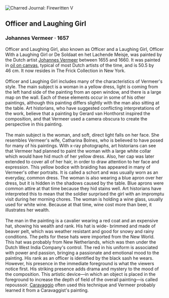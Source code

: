 <div class="artwork-of-the-day">
  <div class="container">
    <div class="img-wrapper">
      <img
        src="https://uploads4.wikiart.org/00142/images/johannes-vermeer/officer-and-laughing-girl.jpg!Large.jpg"
        alt="Charred Journal: Firewritten V" />
    </div>
    <div class="artwork-detail">
      <div class="artwork-origin"> 
        <h2 class="artwork-name">Officer and Laughing Girl</h2>
        <h3 class="artist">
          Johannes Vermeer
                    ·  1657
        </h3>
      </div>
      <p class="description">
        <span class="artwork-description-text ng-binding" ng-bind-html="viewModel.ArtworkOfTheDay.Description | unsafe">Officer and Laughing Girl, also known as Officer and a Laughing Girl, Officer With a Laughing Girl or De Soldaat en het Lachende Meisje, was painted by the Dutch artist <a target="_blank" href="/en/johannes-vermeer">Johannes Vermeer</a> between 1655 and 1660. It was painted in <a target="_blank" href="/en/paintings-by-media/oil-on-sacking">oil on canvas</a>, typical of most Dutch artists of the time, and is 50.5 by 46&nbsp;cm. It now resides in The Frick Collection in New York.
<br>
<br>Officer and Laughing Girl includes many of the characteristics of Vermeer's style. The main subject is a woman in a yellow dress, light is coming from the left hand side of the painting from an open window, and there is a large map on the wall. Each of these elements occur in some of his other paintings, although this painting differs slightly with the man also sitting at the table. Art historians, who have suggested conflicting interpretations of the work, believe that a painting by Gerard van Honthorst inspired the composition, and that Vermeer used a camera obscura to create the perspective in this painting.
<br>
<br>The main subject is the woman, and soft, direct light falls on her face. She resembles Vermeer's wife, Catharina Bolnes, who is believed to have posed for many of his paintings. With x-ray photographs, art historians can see that Vermeer had planned to paint the woman with a large white collar which would have hid much of her yellow dress. Also, her cap was later extended to cover all of her hair, in order to draw attention to her face and expression. This yellow bodice with braiding has appeared in many of Vermeer's other portraits. It is called a schort and was usually worn as an everyday, common dress. The woman is also wearing a blue apron over her dress, but it is hidden in the shadows caused by the table. Blue aprons were common attire at that time because they hid stains well. Art historians have interpreted this to mean that the soldier surprised the girl with an impromptu visit during her morning chores. The woman is holding a wine glass, usually used for white wine. Because at that time, wine cost more than beer, it illustrates her wealth.
<br>
<br>The man in the painting is a cavalier wearing a red coat and an expensive hat, showing his wealth and rank. His hat is wide- brimmed and made of beaver pelt, which was weather resistant and good for snowy and rainy conditions. The pelts for these hats were imported from the New World. This hat was probably from New Netherlands, which was then under the Dutch West India Company's control. The red in his uniform is associated with power and passion, bringing a passionate and emotional mood to the painting. His rank as an officer is identified by the black sash he wears. However, his presence in the immediate foreground is what the viewers notice first. His striking presence adds drama and mystery to the mood of the composition. This artistic device—in which an object is placed in the foreground to increase the depth of field of the overall painting—is called repoussoir. <a target="_blank" href="/en/caravaggio">Caravaggio</a> often used this technique and Vermeer probably learned it from a Caravaggist's painting.</span>
                        <div class="text-shadow-container" ng-show="showShadow" style=""></div>
      </p>
    </div>
  </div>

</div>
